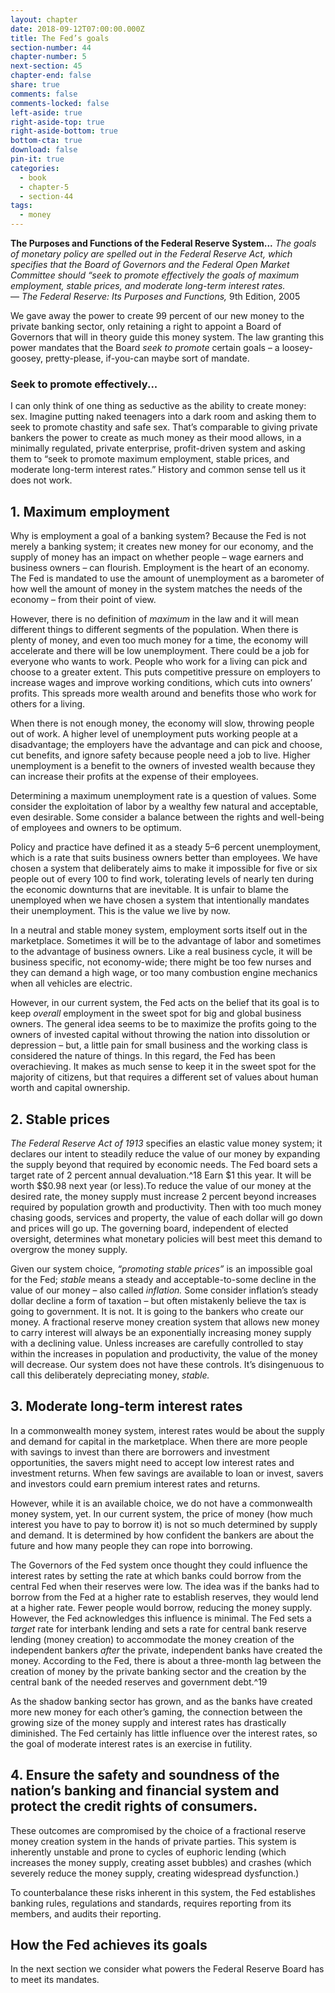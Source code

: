 ```yaml
---
layout: chapter
date: 2018-09-12T07:00:00.000Z
title: The Fed’s goals
section-number: 44
chapter-number: 5
next-section: 45
chapter-end: false
share: true
comments: false
comments-locked: false
left-aside: true
right-aside-top: true
right-aside-bottom: true
bottom-cta: true
download: false
pin-it: true
categories:
  - book
  - chapter-5
  - section-44
tags:
  - money
---
```

**The Purposes and Functions of the Federal Reserve System...**
_The goals of monetary policy are spelled out in the Federal Reserve Act, which
specifies that the Board of Governors and the Federal Open Market Committee
should “seek to promote effectively the goals of maximum employment, stable
prices, and moderate long-term interest rates._\
— _The Federal Reserve: Its Purposes and Functions,_ 9th Edition, 2005

We gave away the power to create 99 percent of our new money to
the private banking sector, only retaining a right to appoint a Board
of Governors that will in theory guide this money system. The
law granting this power mandates that the Board _seek to promote_
certain goals – a loosey-goosey, pretty-please, if-you-can maybe sort
of mandate.

### Seek to promote effectively...

I can only think of one thing as seductive as the ability to create
money: sex. Imagine putting naked teenagers into a dark room
and asking them to seek to promote chastity and safe sex. That’s
comparable to giving private bankers the power to create as much
money as their mood allows, in a minimally regulated, private
enterprise, profit-driven system and asking them to “seek to promote
maximum employment, stable prices, and moderate long-term interest
rates.” History and common sense tell us it does not work.

## 1. Maximum employment

Why is employment a goal of a banking system? Because the Fed is
not merely a banking system; it creates new money for our economy,
and the supply of money has an impact on whether people – wage
earners and business owners – can flourish. Employment is the
heart of an economy. The Fed is mandated to use the amount of
unemployment as a barometer of how well the amount of money
in the system matches the needs of the economy – from their
point of view.

However, there is no definition of _maximum_ in the law and it will
mean different things to different segments of the population. When
there is plenty of money, and even too much money for a time, the
economy will accelerate and there will be low unemployment. There
could be a job for everyone who wants to work. People who work for
a living can pick and choose to a greater extent. This puts competitive
pressure on employers to increase wages and improve working
conditions, which cuts into owners’ profits. This spreads more wealth
around and benefits those who work for others for a living.

When there is not enough money, the economy will slow, throwing
people out of work. A higher level of unemployment puts working
people at a disadvantage; the employers have the advantage and can
pick and choose, cut benefits, and ignore safety because people need
a job to live. Higher unemployment is a benefit to the owners of
invested wealth because they can increase their profits at the expense
of their employees.

Determining a maximum unemployment rate is a question of values.
Some consider the exploitation of labor by a wealthy few natural
and acceptable, even desirable. Some consider a balance between the
rights and well-being of employees and owners to be optimum.

Policy and practice have defined it as a steady 5–6 percent
unemployment, which is a rate that suits business owners better than
employees. We have chosen a system that deliberately aims to make
it impossible for five or six people out of every 100 to find work,
tolerating levels of nearly ten during the economic downturns that
are inevitable. It is unfair to blame the unemployed when we have
chosen a system that intentionally mandates their unemployment.
This is the value we live by now.

In a neutral and stable money system, employment sorts itself out in
the marketplace. Sometimes it will be to the advantage of labor and
sometimes to the advantage of business owners. Like a real business cycle, it will be business specific, not economy-wide; there might
be too few nurses and they can demand a high wage, or too many
combustion engine mechanics when all vehicles are electric.


However, in our current system, the Fed acts on the belief that its
goal is to keep _overall_ employment in the sweet spot for big and
global business owners. The general idea seems to be to maximize
the profits going to the owners of invested capital without throwing
the nation into dissolution or depression – but, a little pain for small
business and the working class is considered the nature of things.
In this regard, the Fed has been overachieving. It makes as much
sense to keep it in the sweet spot for the majority of citizens, but
that requires a different set of values about human worth and capital
ownership.

## 2. Stable prices

_The Federal Reserve Act of 1913_ specifies an elastic value money system;
it declares our intent to steadily reduce the value of our money by
expanding the supply beyond that required by economic needs. The
Fed board sets a target rate of 2 percent annual devaluation.^18 Earn
$1 this year. It will be worth $$0.98 next year (or less).To reduce
the value of our money at the desired rate, the money supply must
increase 2 percent beyond increases required by population growth
and productivity. Then with too much money chasing goods, services
and property, the value of each dollar will go down and prices
will go up. The governing board, independent of elected oversight,
determines what monetary policies will best meet this demand to
overgrow the money supply.

Given our system choice, _“promoting stable prices”_ is an impossible
goal for the Fed; _stable_ means a steady and acceptable-to-some
decline in the value of our money – also called _inflation._ Some
consider inflation’s steady dollar decline a form of taxation – but
often mistakenly believe the tax is going to government. It is not. It
is going to the bankers who create our money. A fractional reserve
money creation system that allows new money to carry interest will
always be an exponentially increasing money supply with a declining
value. Unless increases are carefully controlled to stay within the increases in population and productivity, the value of the money will
decrease. Our system does not have these controls. It’s disingenuous
to call this deliberately depreciating money, _stable._

## 3. Moderate long-term interest rates

In a commonwealth money system, interest rates would be about
the supply and demand for capital in the marketplace. When there
are more people with savings to invest than there are borrowers
and investment opportunities, the savers might need to accept low
interest rates and investment returns. When few savings are available
to loan or invest, savers and investors could earn premium interest
rates and returns.

However, while it is an available choice, we do not have a
commonwealth money system, yet. In our current system, the price
of money (how much interest you have to pay to borrow it) is not so
much determined by supply and demand. It is determined by how
confident the bankers are about the future and how many people
they can rope into borrowing.

The Governors of the Fed system once thought they could influence
the interest rates by setting the rate at which banks could borrow
from the central Fed when their reserves were low. The idea was if
the banks had to borrow from the Fed at a higher rate to establish
reserves, they would lend at a higher rate. Fewer people would
borrow, reducing the money supply. However, the Fed acknowledges
this influence is minimal. The Fed sets a _target_ rate for interbank
lending and sets a rate for central bank reserve lending (money
creation) to accommodate the money creation of the independent
bankers _after_ the private, independent banks have created the money.
According to the Fed, there is about a three-month lag between the
creation of money by the private banking sector and the creation by
the central bank of the needed reserves and government debt.^19

As the shadow banking sector has grown, and as the banks have
created more new money for each other’s gaming, the connection
between the growing size of the money supply and interest rates has
drastically diminished. The Fed certainly has little influence over the
interest rates, so the goal of moderate interest rates is an exercise in
futility.

## 4. Ensure the safety and soundness of the nation’s banking and financial system and protect the credit rights of consumers.

These outcomes are compromised by the choice of a fractional reserve
money creation system in the hands of private parties. This system is
inherently unstable and prone to cycles of euphoric lending (which
increases the money supply, creating asset bubbles) and crashes
(which severely reduce the money supply, creating widespread
dysfunction.)

To counterbalance these risks inherent in this system, the Fed
establishes banking rules, regulations and standards, requires
reporting from its members, and audits their reporting.

## How the Fed achieves its goals

In the next section we consider what powers the Federal Reserve
Board has to meet its mandates.
